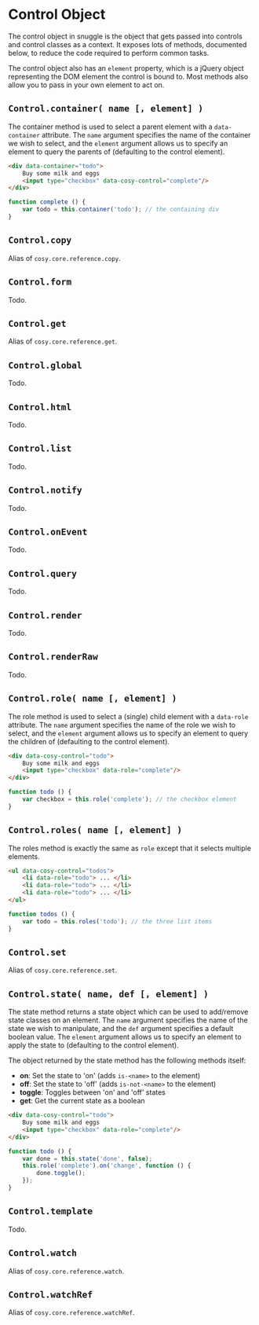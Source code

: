 
Control Object
==============

The control object in snuggle is the object that gets passed into controls and control classes as a context. It exposes lots of methods, documented below, to reduce the code required to perform common tasks.

The control object also has an `element` property, which is a jQuery object representing the DOM element the control is bound to. Most methods also allow you to pass in your own element to act on.


`Control.container( name [, element] )`
-------------------

The container method is used to select a parent element with a `data-container` attribute. The `name` argument specifies the name of the container we wish to select, and the `element` argument allows us to specify an element to query the parents of (defaulting to the control element).

```html
<div data-container="todo">
    Buy some milk and eggs
    <input type="checkbox" data-cosy-control="complete"/>
</div>
```

```js
function complete () {
    var todo = this.container('todo'); // the containing div
}
```


`Control.copy`
--------------

Alias of `cosy.core.reference.copy`.


`Control.form`
--------------

Todo.


`Control.get`
-------------

Alias of `cosy.core.reference.get`.


`Control.global`
----------------

Todo.


`Control.html`
--------------

Todo.


`Control.list`
--------------

Todo.


`Control.notify`
----------------

Todo.


`Control.onEvent`
-----------------

Todo.


`Control.query`
---------------

Todo.


`Control.render`
----------------

Todo.


`Control.renderRaw`
-------------------

Todo.


`Control.role( name [, element] )`
--------------

The role method is used to select a (single) child element with a `data-role` attribute. The `name` argument specifies the name of the role we wish to select, and the `element` argument allows us to specify an element to query the children of (defaulting to the control element).

```html
<div data-cosy-control="todo">
    Buy some milk and eggs
    <input type="checkbox" data-role="complete"/>
</div>
```

```js
function todo () {
    var checkbox = this.role('complete'); // the checkbox element
}
```


`Control.roles( name [, element] )`
-----------------------------------

The roles method is exactly the same as `role` except that it selects multiple elements.

```html
<ul data-cosy-control="todos">
    <li data-role="todo"> ... </li>
    <li data-role="todo"> ... </li>
    <li data-role="todo"> ... </li>
</ul>
```

```js
function todos () {
    var todo = this.roles('todo'); // the three list items
}
```


`Control.set`
-------------

Alias of `cosy.core.reference.set`.


`Control.state( name, def [, element] )`
----------------------------------------

The state method returns a state object which can be used to add/remove state classes on an element. The `name` argument specifies the name of the state we wish to manipulate, and the `def` argument specifies a default boolean value. The `element` argument allows us to specify an element to apply the state to (defaulting to the control element).

The object returned by the state method has the following methods itself:

  - **on**: Set the state to 'on' (adds `is-<name>` to the element)
  - **off**: Set the state to 'off' (adds `is-not-<name>` to the element)
  - **toggle**: Toggles between 'on' and 'off' states
  - **get**: Get the current state as a boolean

```html
<div data-cosy-control="todo">
    Buy some milk and eggs
    <input type="checkbox" data-role="complete"/>
</div>
```

```js
function todo () {
    var done = this.state('done', false);
    this.role('complete').on('change', function () {
        done.toggle();
    });
}
```


`Control.template`
------------------

Todo.


`Control.watch`
---------------

Alias of `cosy.core.reference.watch`.


`Control.watchRef`
------------------

Alias of `cosy.core.reference.watchRef`.
